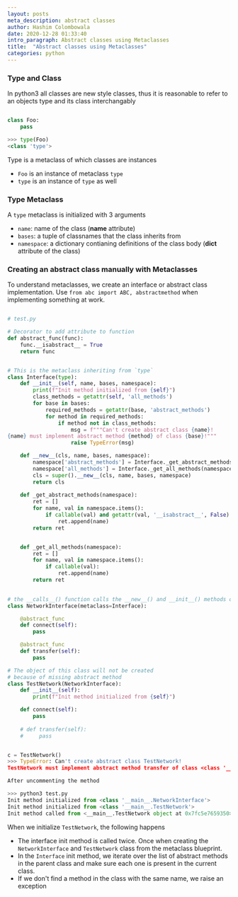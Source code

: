 ```yaml
---
layout: posts
meta_description: abstract classes
author: Hashim Colombowala
date: 2020-12-28 01:33:40
intro_paragraph: Abstract classes using Metaclasses
title:  "Abstract classes using Metaclasses"
categories: python
---
```


### Type and Class

In python3 all classes are new style classes, thus it is reasonable to refer to an objects type and its class interchangably

```python

class Foo:
    pass

>>> type(Foo)
<class 'type'>

```

Type is a metaclass of which classes are instances

* `Foo` is an instance of metaclass `type`
* `type` is an instance of `type` as well

### Type Metaclass

A `type` metaclass is initialized with 3 arguments

* `name`: name of the class (__name__ attribute)
* `bases`: a tuple of classnames that the class inherits from
* `namespace`: a dictionary contianing definitions of the class body (__dict__ attribute of the class)

### Creating an abstract class manually with Metaclasses

To understand metaclasses, we create an interface or abstract class implementation. Use `from abc import ABC, abstractmethod` when implementing something at work. 

```python

# test.py

# Decorator to add attribute to function
def abstract_func(func):
    func.__isabstract__ = True
    return func


# This is the metaclass inheriting from `type`
class Interface(type):
    def __init__(self, name, bases, namespace):
        print(f"Init method initialized from {self}")
        class_methods = getattr(self, 'all_methods')
        for base in bases:
            required_methods = getattr(base, 'abstract_methods')
            for method in required_methods:
                if method not in class_methods:
                    msg = f"""Can't create abstract class {name}!
{name} must implement abstract method {method} of class {base}!"""
                    raise TypeError(msg)

    def __new__(cls, name, bases, namespace):
        namespace['abstract_methods'] = Interface._get_abstract_methods(namespace)
        namespace['all_methods'] = Interface._get_all_methods(namespace)
        cls = super().__new__(cls, name, bases, namespace)
        return cls
    
    def _get_abstract_methods(namespace):
        ret = []
        for name, val in namespace.items():
            if callable(val) and getattr(val, '__isabstract__', False):
                ret.append(name)
        return ret


    def _get_all_methods(namespace):
        ret = []
        for name, val in namespace.items():
            if callable(val):
                ret.append(name)
        return ret
    

# the __calls__() function calls the __new__() and __init__() methods of the metaclass
class NetworkInterface(metaclass=Interface):

    @abstract_func
    def connect(self):
        pass

    @abstract_func
    def transfer(self):
        pass

# The object of this class will not be created 
# because of missing abstract method
class TestNetwork(NetworkInterface):
    def __init__(self):
        print(f"Init method initialized from {self}")

    def connect(self):
        pass
    
    # def transfer(self):
    #     pass


c = TestNetwork()
>>> TypeError: Can't create abstract class TestNetwork!
TestNetwork must implement abstract method transfer of class <class '__main__.NetworkInterface'>!

After uncommenting the method

>>> python3 test.py
Init method initialized from <class '__main__.NetworkInterface'>
Init method initialized from <class '__main__.TestNetwork'>
Init method called from <__main__.TestNetwork object at 0x7fc5e7659350>

```

When we initialize `TestNetwork`, the following happens

* The interface init method is called twice. Once when creating the `NetworkInterface` and  `TestNetwork` class from the metaclass blueprint.
* In the `Interface` init method, we iterate over the list of abstract methods in the parent class and make sure each one is present in the current class.
* If we don't find a method in the class with the same name, we raise an exception
